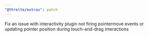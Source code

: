 ```yaml
---
"@threlte/extras": patch
---
```


Fix an issue with interactivity plugin not firing pointermove events or updating pointer position during touch-and-drag interactions
